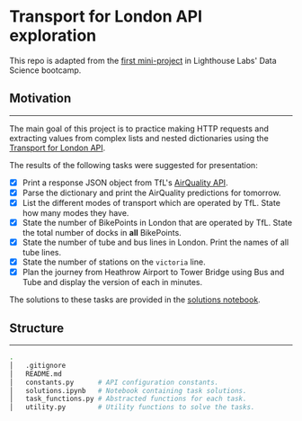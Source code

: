 # Transport for London API exploration

This repo is adapted from the [first mini-project](https://github.com/lighthouse-labs/mini-project-I) in Lighthouse Labs' Data Science bootcamp.

## Motivation
-------------

The main goal of this project is to practice making HTTP requests and extracting values from complex lists and nested dictionaries using the [Transport for London API](https://api-portal.tfl.gov.uk/apis).

The results of the following tasks were suggested for presentation:

- [x] Print a response JSON object from TfL's [AirQuality API](https://api-portal.tfl.gov.uk/api-details#api=AirQuality&operation=AirQuality_Get).
- [x] Parse the dictionary and print the AirQuality predictions for tomorrow.
- [x] List the different modes of transport which are operated by TfL. State how many modes they have.
- [x] State the number of BikePoints in London that are operated by TfL. State the total number of docks in **all** BikePoints.
- [x] State the number of tube and bus lines in London. Print the names of all tube lines.
- [x] State the number of stations on the `victoria` line.
- [x] Plan the journey from Heathrow Airport to Tower Bridge using Bus and Tube and display the version of each in minutes.

The solutions to these tasks are provided in the [solutions notebook](./solutions.ipynb).

## Structure
------------

```bash
.
│   .gitignore
│   README.md
│   constants.py      # API configuration constants.
│   solutions.ipynb   # Notebook containing task solutions.
│   task_functions.py # Abstracted functions for each task.
│   utility.py        # Utility functions to solve the tasks.
```